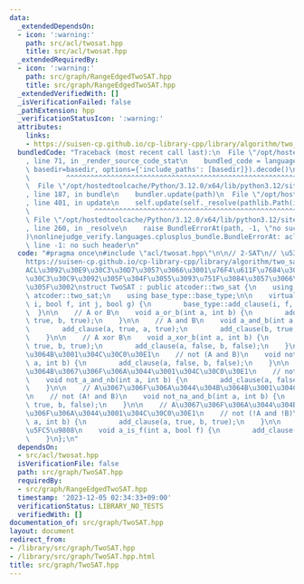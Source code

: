```yaml
---
data:
  _extendedDependsOn:
  - icon: ':warning:'
    path: src/acl/twosat.hpp
    title: src/acl/twosat.hpp
  _extendedRequiredBy:
  - icon: ':warning:'
    path: src/graph/RangeEdgedTwoSAT.hpp
    title: src/graph/RangeEdgedTwoSAT.hpp
  _extendedVerifiedWith: []
  _isVerificationFailed: false
  _pathExtension: hpp
  _verificationStatusIcon: ':warning:'
  attributes:
    links:
    - https://suisen-cp.github.io/cp-library-cpp/library/algorithm/two_sat.hpp
  bundledCode: "Traceback (most recent call last):\n  File \"/opt/hostedtoolcache/Python/3.12.0/x64/lib/python3.12/site-packages/onlinejudge_verify/documentation/build.py\"\
    , line 71, in _render_source_code_stat\n    bundled_code = language.bundle(stat.path,\
    \ basedir=basedir, options={'include_paths': [basedir]}).decode()\n          \
    \         ^^^^^^^^^^^^^^^^^^^^^^^^^^^^^^^^^^^^^^^^^^^^^^^^^^^^^^^^^^^^^^^^^^^^^^^^^^^^^^^^^\n\
    \  File \"/opt/hostedtoolcache/Python/3.12.0/x64/lib/python3.12/site-packages/onlinejudge_verify/languages/cplusplus.py\"\
    , line 187, in bundle\n    bundler.update(path)\n  File \"/opt/hostedtoolcache/Python/3.12.0/x64/lib/python3.12/site-packages/onlinejudge_verify/languages/cplusplus_bundle.py\"\
    , line 401, in update\n    self.update(self._resolve(pathlib.Path(included), included_from=path))\n\
    \                ^^^^^^^^^^^^^^^^^^^^^^^^^^^^^^^^^^^^^^^^^^^^^^^^^^^^^^^^^\n \
    \ File \"/opt/hostedtoolcache/Python/3.12.0/x64/lib/python3.12/site-packages/onlinejudge_verify/languages/cplusplus_bundle.py\"\
    , line 260, in _resolve\n    raise BundleErrorAt(path, -1, \"no such header\"\
    )\nonlinejudge_verify.languages.cplusplus_bundle.BundleErrorAt: acl/twosat.hpp:\
    \ line -1: no such header\n"
  code: "#pragma once\n#include \"acl/twosat.hpp\"\n\n// 2-SAT\n// \u53C2\u8003\uFF1A\
    https://suisen-cp.github.io/cp-library-cpp/library/algorithm/two_sat.hpp\n// \u30FB\
    ACL\u3092\u30E9\u30C3\u30D7\u3057\u3066\u3001\u76F4\u611F\u7684\u306A\u30E1\u30BD\
    \u30C3\u30C9\u3092\u305F\u304F\u3055\u3093\u751F\u3084\u3057\u3066\u304A\u3044\
    \u305F\u3002\nstruct TwoSAT : public atcoder::two_sat {\n    using base_type =\
    \ atcoder::two_sat;\n    using base_type::base_type;\n\n    virtual void add_clause(int\
    \ i, bool f, int j, bool g) {\n        base_type::add_clause(i, f, j, g);\n  \
    \  }\n\n    // A or B\n    void a_or_b(int a, int b) {\n        add_clause(a,\
    \ true, b, true);\n    }\n\n    // A and B\n    void a_and_b(int a, int b) {\n\
    \        add_clause(a, true, a, true);\n        add_clause(b, true, b, true);\n\
    \    }\n\n    // A xor B\n    void a_xor_b(int a, int b) {\n        add_clause(a,\
    \ true, b, true);\n        add_clause(a, false, b, false);\n    }\n\n    // A\u304B\
    \u3064B\u3001\u304C\u30C0\u30E1\n    // not (A and B)\n    void not_a_and_b(int\
    \ a, int b) {\n        add_clause(a, false, b, false);\n    }\n\n    // A\u304B\
    \u3064B\u3067\u306F\u306A\u3044\u3001\u304C\u30C0\u30E1\n    // not (A and !B)\n\
    \    void not_a_and_nb(int a, int b) {\n        add_clause(a, false, b, true);\n\
    \    }\n\n    // A\u3067\u306F\u306A\u3044\u304B\u3064B\u3001\u304C\u30C0\u30E1\
    \n    // not (A! and B)\n    void not_na_and_b(int a, int b) {\n        add_clause(a,\
    \ true, b, false);\n    }\n\n    // A\u3067\u306F\u306A\u3044\u304B\u3064B\u3067\
    \u306F\u306A\u3044\u3001\u304C\u30C0\u30E1\n    // not (!A and !B)\n    void not_na_and_nb(int\
    \ a, int b) {\n        add_clause(a, true, b, true);\n    }\n\n    // a=f\u304C\
    \u5FC5\u9808\n    void a_is_f(int a, bool f) {\n        add_clause(a, f, a, f);\n\
    \    }\n};\n"
  dependsOn:
  - src/acl/twosat.hpp
  isVerificationFile: false
  path: src/graph/TwoSAT.hpp
  requiredBy:
  - src/graph/RangeEdgedTwoSAT.hpp
  timestamp: '2023-12-05 02:34:33+09:00'
  verificationStatus: LIBRARY_NO_TESTS
  verifiedWith: []
documentation_of: src/graph/TwoSAT.hpp
layout: document
redirect_from:
- /library/src/graph/TwoSAT.hpp
- /library/src/graph/TwoSAT.hpp.html
title: src/graph/TwoSAT.hpp
---
```

